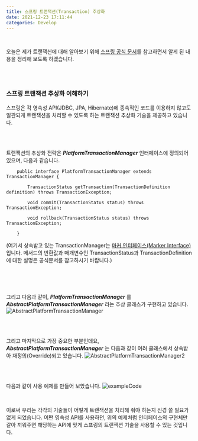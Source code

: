 ```yaml
---
title: 스프링 트랜잭션(Transaction) 추상화
date: 2021-12-23 17:11:44
categories: Develop
---
```


<br/>

오늘은 제가 트랜잭션에 대해 알아보기 위해 [스프링 공식 문서](https://docs.spring.io/spring-framework/docs/5.2.3.RELEASE/spring-framework-reference/data-access.html#transaction-strategies)를 참고하면서 알게 된 내용을 정리해 보도록 하겠습니다.


<br>
<br>

### 스프링 트랜잭션 추상화 이해하기 

스프링은 각 영속성 API(JDBC, JPA, Hibernate)에 종속적인 코드를 이용하지 않고도 일관되게 트랜잭션을 처리할 수 있도록 하는 트랜잭션 추상화 기술을 제공하고 있습니다.

<br>
<br>

트랜잭션의 추상화 전략은 **_PlatformTransactionManager_** 인터페이스에 정의되어 있으며, 다음과 같습니다.

```
    public interface PlatformTransactionManager extends TransactionManager {

        TransactionStatus getTransaction(TransactionDefinition definition) throws TransactionException;

        void commit(TransactionStatus status) throws TransactionException;

        void rollback(TransactionStatus status) throws TransactionException;

    }
```

(여기서 상속받고 있는 TransactionManager는 [마커 인터페이스(Marker Interface)](https://www.baeldung.com/java-marker-interfaces) 입니다.
메서드의 반환값과 매개변수인 TransactionStatus과 TransactionDefinition에 대한 설명은 공식문서를 참고하시기 바랍니다.)

<br>
<br>
<br>

그리고 다음과 같이, **_PlatformTransactionManager_** 를 **_AbstractPlatformTransactionManager_** 라는 추상 클래스가 구현하고 있습니다.
![AbstractPlatformTransactionManager](images/AbstractPlatformTransactionManager.png)

<br>
<br>

그리고 마지막으로 가장 중요한 부분인데요, **_AbstractPlatformTransactionManager_** 는 다음과 같이 여러 클래스에서 상속받아 재정의(Override)되고 있습니다.
![AbstractPlatformTransactionManager2](images/AbstractPlatformTransactionManager2.png)

<br>
<br>

다음과 같이 사용 예제를 만들어 보았습니다.
![exampleCode](images/exampleCode.png)

<br>

이로써 우리는 각각의 기술들이 어떻게 트랜잭션을 처리해 줘야 하는지 신경 쓸 필요가 없게 되었습니다. 
어떤 영속성 API를 사용하던, 위의 예제처럼 인터페이스의 구현체만 갈아 끼워주면 해당하는 API에 맞게 스프링의 트랜잭션 기술을 사용할 수 있는 것입니다. 

<br>
<br>

